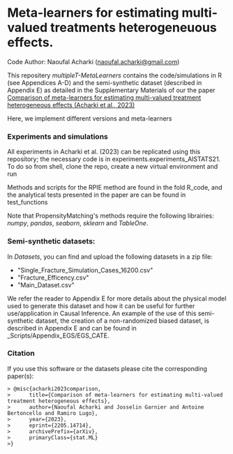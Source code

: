 # Meta-learners for estimating multi-valued treatments heterogeneuous effects.
Code Author: Naoufal Acharki (naoufal.acharki@gmail.com)

This repositery _multipleT-MetaLearners_ contains the code/simulations in R (see Appendices A-D) and the semi-synthetic dataset (described in Appendix E) as detailed in the Supplementary Materials of our the paper [Comparison of meta-learners for estimating multi-valued treatment heterogeneous effects (Acharki et al., 2023)](https://arxiv.org/abs/2205.14714)

Here, we implement different versions and meta-learners

### Experiments and simulations
All experiments in Acharki et al. (2023) can be replicated using this repository; the necessary code is in experiments.experiments_AISTATS21. To do so from shell, clone the repo, create a new virtual environment and run

Methods and scripts for the RPIE method are found in the fold R_code, and the analytical tests presented in the paper are can be found in test_functions



Note that PropensityMatching's methods require the following librairies: _numpy_, _pandas_, _seaborn_, _sklearn_ and _TableOne_.

### Semi-synthetic datasets:
In _Datasets_, you can find and upload the following datasets in a zip file:
- "Single_Fracture_Simulation_Cases_16200.csv"
- "Fracture_Efficency.csv"
- "Main_Dataset.csv"

We refer the reader to Appendix E for more details about the physical model used to generate this dataset and how it can be useful for further use/application in Causal Inference. An example of the use of this semi-synthetic dataset, the creation of a non-randomized biased dataset, is described in Appendix E and can be found in _Scripts/Appendix_EGS/EGS_CATE.

### Citation
If you use this software or the datasets please cite the corresponding paper(s):
```
> @misc{acharki2023comparison,
>      title={Comparison of meta-learners for estimating multi-valued treatment heterogeneous effects}, 
>      author={Naoufal Acharki and Josselin Garnier and Antoine Bertoncello and Ramiro Lugo},
>      year={2023},
>      eprint={2205.14714},
>      archivePrefix={arXiv},
>      primaryClass={stat.ML}
>}
```
